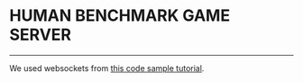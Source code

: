 # HUMAN BENCHMARK GAME SERVER

---


We used websockets from [this code sample tutorial](https://www.baeldung.com/websockets-spring). 